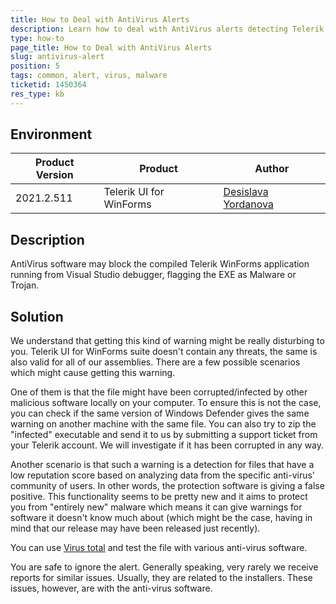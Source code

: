 ```yaml
---
title: How to Deal with AntiVirus Alerts
description: Learn how to deal with AntiVirus alerts detecting Telerik UI for WinForms suite as malware.
type: how-to
page_title: How to Deal with AntiVirus Alerts
slug: antivirus-alert
position: 5
tags: common, alert, virus, malware
ticketid: 1450364
res_type: kb
---
```



## Environment
|Product Version|Product|Author|
|----|----|----|
|2021.2.511|Telerik UI for WinForms|[Desislava Yordanova](https://www.telerik.com/blogs/author/desislava-yordanova)|

## Description

AntiVirus software may block the compiled Telerik WinForms application running from Visual Studio debugger, flagging the EXE as Malware or Trojan. 
 
## Solution

We understand that getting this kind of warning might be really disturbing to you. Telerik UI for WinForms suite doesn't contain any threats, the same is also valid for all of our assemblies. There are a few possible scenarios which might cause getting this warning.

One of them is that the file might have been corrupted/infected by other malicious software locally on your computer. To ensure this is not the case, you can check if the same version of Windows Defender gives the same warning on another machine with the same file. You can also try to zip the "infected" executable and send it to us by submitting a support ticket from your Telerik account. We will investigate if it has been corrupted in any way.

Another scenario is that such a warning is a detection for files that have a low reputation score based on analyzing data from the specific anti-virus' community of users. In other words, the protection software is giving a false positive. This functionality seems to be pretty new and it aims to protect you from "entirely new" malware which means it can give warnings for software it doesn't know much about (which might be the case, having in mind that our release may have been released just recently).

You can use [Virus total](https://www.virustotal.com/gui/home/upload) and test the file with various anti-virus software.

You are safe to ignore the alert. Generally speaking, very rarely we receive reports for similar issues. Usually, they are related to the installers. These issues, however, are with the anti-virus software.

 